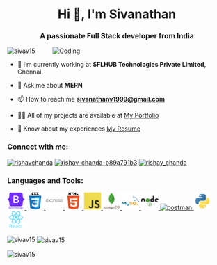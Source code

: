 <h1 align="center">Hi 👋, I'm Sivanathan </h1>
<h3 align="center">A passionate Full Stack developer from India</h3>
<img align="right" alt="Coding" width="400" src="https://thaddlaw.com/thaddlaw-images/about/home.gif">

<p align="left"> <img src="https://komarev.com/ghpvc/?username=sivav15&label=Profile%20views&color=0e75b6&style=flat" alt="sivav15" /> </p>



- 🌱 I’m currently working at **SFLHUB Technologies Private Limited,** Chennai.

- 💬 Ask me about **MERN**

- 📫 How to reach me **sivanathanv1999@gmail.com**

- 👨‍💻 All of my projects are available at <a href="https://sivanathan.in" target="_blank">My Portfolio</a>

- 📄 Know about my experiences <a href="https://drive.google.com/file/d/1xQT4VA2J7Llq7CDq7Ubs2ucxy1zJ9Efw/view" target="_blank">My Resume</a>


<h3 align="left">Connect with me:</h3>
<p align="left">
<a href="#" target="_blank"><img align="center" src="https://raw.githubusercontent.com/rahuldkjain/github-profile-readme-generator/master/src/images/icons/Social/twitter.svg" alt="rishavchanda" height="30" width="40" /></a>
<a href="https://www.linkedin.com/in/sivanathan-v-092484218?lipi=urn%3Ali%3Apage%3Ad_flagship3_profile_view_base_contact_details%3B8Y0LjAdFR%2BeOXELPbdCT3Q%3D%3D" target="blank"><img align="center" src="https://raw.githubusercontent.com/rahuldkjain/github-profile-readme-generator/master/src/images/icons/Social/linked-in-alt.svg" alt="rishav-chanda-b89a791b3" height="30" width="40" /></a>
<a href="#" target="blank"><img align="center" src="https://raw.githubusercontent.com/rahuldkjain/github-profile-readme-generator/master/src/images/icons/Social/instagram.svg" alt="rishav_chanda" height="30" width="40" /></a>
</p>

<h3 align="left">Languages and Tools:</h3>
<p align="left"> <a href="https://getbootstrap.com" target="_blank" rel="noreferrer"> <img src="https://raw.githubusercontent.com/devicons/devicon/master/icons/bootstrap/bootstrap-plain-wordmark.svg" alt="bootstrap" width="40" height="40"/> </a> <a href="https://www.w3schools.com/css/" target="_blank" rel="noreferrer"> <img src="https://raw.githubusercontent.com/devicons/devicon/master/icons/css3/css3-original-wordmark.svg" alt="css3" width="40" height="40"/> </a> <a href="https://expressjs.com" target="_blank" rel="noreferrer"> <img src="https://raw.githubusercontent.com/devicons/devicon/master/icons/express/express-original-wordmark.svg" alt="express" width="40" height="40"/> </a> <a href="https://www.w3.org/html/" target="_blank" rel="noreferrer"> <img src="https://raw.githubusercontent.com/devicons/devicon/master/icons/html5/html5-original-wordmark.svg" alt="html5" width="40" height="40"/> </a> <a href="https://developer.mozilla.org/en-US/docs/Web/JavaScript" target="_blank" rel="noreferrer"> <img src="https://raw.githubusercontent.com/devicons/devicon/master/icons/javascript/javascript-original.svg" alt="javascript" width="40" height="40"/> </a> <a href="https://www.mongodb.com/" target="_blank" rel="noreferrer"> <img src="https://raw.githubusercontent.com/devicons/devicon/master/icons/mongodb/mongodb-original-wordmark.svg" alt="mongodb" width="40" height="40"/> </a> <a href="https://www.mysql.com/" target="_blank" rel="noreferrer"> <img src="https://raw.githubusercontent.com/devicons/devicon/master/icons/mysql/mysql-original-wordmark.svg" alt="mysql" width="40" height="40"/> </a> <a href="https://nodejs.org" target="_blank" rel="noreferrer"> <img src="https://raw.githubusercontent.com/devicons/devicon/master/icons/nodejs/nodejs-original-wordmark.svg" alt="nodejs" width="40" height="40"/> </a> <a href="https://postman.com" target="_blank" rel="noreferrer"> <img src="https://www.vectorlogo.zone/logos/getpostman/getpostman-icon.svg" alt="postman" width="40" height="40"/> </a> <a href="https://www.python.org" target="_blank" rel="noreferrer"> <img src="https://raw.githubusercontent.com/devicons/devicon/master/icons/python/python-original.svg" alt="python" width="40" height="40"/> </a> <a href="https://reactjs.org/" target="_blank" rel="noreferrer"> <img src="https://raw.githubusercontent.com/devicons/devicon/master/icons/react/react-original-wordmark.svg" alt="react" width="40" height="40"/> </a> </p>

<p><img align="left" src="https://github-readme-stats.vercel.app/api/top-langs?username=sivav15&show_icons=true&locale=en&&layout=compact&theme=tokyonight" alt="sivav15" /></p>

<p>&nbsp;<img align="center" src="https://github-readme-stats.vercel.app/api?username=sivav15&show_icons=true&locale=en&&theme=tokyonight" alt="sivav15" /></p>

<p><img align="center" src="https://github-readme-streak-stats.herokuapp.com/?user=sivav15&&theme=tokyonight" alt="sivav15" /></p>

